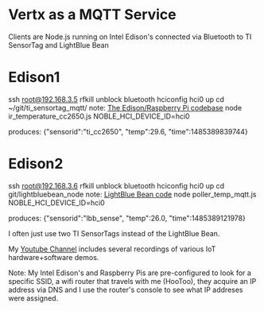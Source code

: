 # Vertx as a MQTT Service
Clients are Node.js running on Intel Edison's connected via Bluetooth
to TI SensorTag and LightBlue Bean

# Edison1
ssh root@192.168.3.5
rfkill unblock bluetooth
hciconfig hci0 up
cd ~/git/ti_sensortag_mqtt/
note: [The Edison/Raspberry Pi codebase](https://github.com/burrsutter/ti_sensortag_mqtt)
node ir_temperature_cc2650.js NOBLE_HCI_DEVICE_ID=hci0

produces:
{"sensorid":"ti_cc2650", "temp":29.6, "time":1485389839744}

# Edison2
ssh root@192.168.3.6
rfkill unblock bluetooth
hciconfig hci0 up
cd git/lightbluebean_node
note: [LightBlue Bean code](https://github.com/burrsutter/lightbluebean_node/blob/master/poller_temp_mqtt.js)
node poller_temp_mqtt.js NOBLE_HCI_DEVICE_ID=hci0

produces:
{"sensorid":"lbb_sense", "temp":26.0, "time":1485389121978}

I often just use two TI SensorTags instead of the LightBlue Bean.

My [Youtube Channel](https://www.youtube.com/playlist?list=PLuWlr4oKSRUaPdRIoO9wGzpx4DqdpVYlV) includes several recordings of various IoT hardware+software demos. 

Note: My Intel Edison's and Raspberry Pis are pre-configured to look for
a specific SSID, a wifi router that travels with me (HooToo), they acquire an IP address via DNS and I use the router's console to see what IP addreses were assigned.
